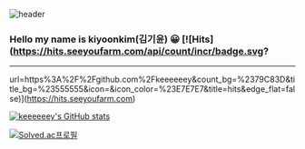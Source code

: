 ![header](https://capsule-render.vercel.app/api?type=waving&color=auto&height=300&section=header&text=welcome&fontSize=90)
### Hello my name is kiyoonkim(김기윤) 😀 [![Hits](https://hits.seeyoufarm.com/api/count/incr/badge.svg?
---
url=https%3A%2F%2Fgithub.com%2Fkeeeeeey&count_bg=%2379C83D&title_bg=%23555555&icon=&icon_color=%23E7E7E7&title=hits&edge_flat=false)](https://hits.seeyoufarm.com)

[![keeeeeey's GitHub stats](https://github-readme-stats.vercel.app/api?username=keeeeeey)](https://github.com/anuraghazra/github-readme-stats)

[![Solved.ac프로필](http://mazassumnida.wtf/api/v2/generate_badge?boj=sseioul)](https://solved.ac/sseioul)
